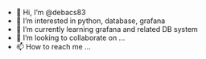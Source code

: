 - 👋 Hi, I’m @debacs83 
- 👀 I’m interested in python, database, grafana
- 🌱 I’m currently learning grafana and related DB system
- 💞️ I’m looking to collaborate on ...
- 📫 How to reach me ...

<!---
debacs83/debacs83 is a ✨ special ✨ repository because its `README.md` (this file) appears on your GitHub profile.
You can click the Preview link to take a look at your changes.
--->
